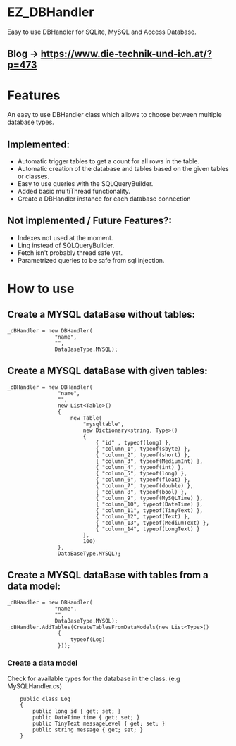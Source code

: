 # EZ_DBHandler
Easy to use DBHandler for SQLite, MySQL and Access Database.

## Blog -> https://www.die-technik-und-ich.at/?p=473

# Features
An easy to use DBHandler class which allows to choose between multiple database types.

## Implemented:

- Automatic trigger tables to get a count for all rows in the table.
- Automatic creation of the database and tables based on the given tables or classes. 
- Easy to use queries with the SQLQueryBuilder.
- Added basic multiThread functionality.
- Create a DBHandler instance for each database connection
 
## Not implemented / Future Features?:
- Indexes not used at the moment.
- Linq instead of SQLQueryBuilder.
- Fetch isn't probably thread safe yet.
- Parametrized queries to be safe from sql injection.

# How to use

## Create a MYSQL dataBase without tables:

```
_dBHandler = new DBHandler(
               "name",
               "",
               DataBaseType.MYSQL);
```

## Create a MYSQL dataBase with given tables:

```
_dBHandler = new DBHandler(
                "name",
                "",
                new List<Table>()
                {
                    new Table(
                        "mysqltable",
                        new Dictionary<string, Type>()
                        {
                            { "id" , typeof(long) },
                            { "column_1", typeof(sbyte) },
                            { "column_2", typeof(short) },
                            { "column_3", typeof(MediumInt) },
                            { "column_4", typeof(int) },
                            { "column_5", typeof(long) },
                            { "column_6", typeof(float) },
                            { "column_7", typeof(double) },
                            { "column_8", typeof(bool) },
                            { "column_9", typeof(MySQLTime) },
                            { "column_10", typeof(DateTime) },
                            { "column_11", typeof(TinyText) },
                            { "column_12", typeof(Text) },
                            { "column_13", typeof(MediumText) },
                            { "column_14", typeof(LongText) }
                        },
                        100)
                },
                DataBaseType.MYSQL);
```

## Create a MYSQL dataBase with tables from a data model:
```
_dBHandler = new DBHandler(
               "name",
               "",
               DataBaseType.MYSQL);
_dBHandler.AddTables(CreateTablesFromDataModels(new List<Type>()
                {
                    typeof(Log)
                }));
```

### Create a data model
Check for available types for the database in the class. (e.g MySQLHandler.cs)
```
    public class Log
    {
        public long id { get; set; }
        public DateTime time { get; set; }
        public TinyText messageLevel { get; set; }
        public string message { get; set; }
    }
```
